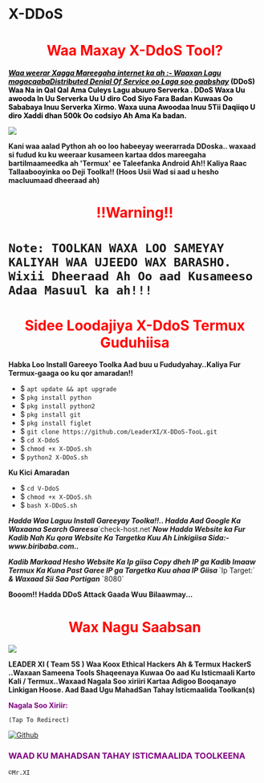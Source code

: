 # X-DDoS<h1 style="color:red" align="center">Waa Maxay X-DdoS Tool?</h1>
<div>
<p style="color:black"><b><i><u>Waa weerar Xagga Mareegaha internet ka ah :- Waaxan Lagu magacaabaDistributed Denial Of Service oo Laga soo gaabshay</u></i> (DDoS) Waa Na in Qal Qal Ama Culeys Lagu abuuro Serverka . DDoS Waxa Uu awooda In Uu Serverka Uu U diro Cod Siyo Fara Badan Kuwaas Oo Sababaya Inuu Serverka Xirmo. Waxa uuna Awoodaa Inuu 5Tii Daqiiqo U diro Xaddi dhan 500k Oo codsiyo Ah Ama Ka badan.</b></p>
<img src="https://cdn.discordapp.com/attachments/870740780938047520/870740893093724240/20210731_005139.jpg">
<p style="color:80% black"><b>Kani waa aalad Python ah oo loo habeeyay weerarrada DDoska.. waxaad si fudud ku ku weeraar kusameen kartaa ddos ​​mareegaha bartilmaameedka ah 'Termux' ee Taleefanka Android Ah!! Kaliya Raac Tallaabooyinka oo Deji Toolka!! (Hoos Usii Wad si aad u hesho macluumaad dheeraad ah)</b> 
<br>
<h1 align="center" style="color:red">!!Warning!! <h1>

`Note: TOOLKAN WAXA LOO SAMEYAY KALIYAH WAA UJEEDO WAX BARASHO. Wixii Dheeraad Ah Oo aad Kusameeso Adaa Masuul ka ah!!!`

<h1 style="color:red" align="center"> Sidee Loodajiya X-DdoS Termux Guduhiisa</h1>

<p><b>Habka Loo Install Gareeyo Toolka Aad buu u Fududyahay..Kaliya Fur Termux-gaaga oo ku qor amaradan!!</b></p>

- $ `apt update && apt upgrade`
- $ `pkg install python`
- $ `pkg install python2`
- $ `pkg install git`
- $ `pkg install figlet`
- $ `git clone https://github.com/LeaderXI/X-DDoS-TooL.git`
- $ `cd X-DdoS`
- $ `chmod +x X-DDoS.sh`
- $ `python2 X-DDoS.sh`

<p><b>Ku Kici Amaradan</b></p>

- $ `cd V-DdoS`
- $ `chmod +x X-DDoS.sh`
- $ `bash X-DDoS.sh`

<p><b><i> Hadda Waa Laguu Install Gareeyay Toolka!!.. Hadda Aad Google Ka Waxaana Search Gareesa</i></b>`check-host.net`<b><i>Now  Hadda Website ka Fur Kadib Nah Ku qora Website Ka Targetka Kuu Ah Linkigiisa Sida:- www.biribaba.com..</b></i></p>

<p><b><i>Kadib Markaad Hesho Website Ka Ip giisa Copy dheh IP ga Kadib Imaaw Termux Ka Kuna Past Garee IP ga Targetka Kuu ahaa IP Giisa </b></i> `Ip Target:` <b><i>& Waxaad Sii Saa Portigan</b></i> `8080` </p>

<p><b> Booom!! Hadda DDoS Attack Gaada Wuu Bilaawmay...</b> </p>
<div>
<h1 style="color:red" align="center"> Wax Nagu Saabsan </h1>

<img src="https://cdn.discordapp.com/attachments/870740780938047520/871007159150837820/20210610_164346.jpg">

<p><b>LEADER XI ( Team 5S ) Waa Koox Ethical Hackers Ah & Termux HackerS ..Waxaan Sameena Tools Shaqeenaya Kuwaa Oo aad Ku Isticmaali Karto Kali / Termux..Waxaad Nagala Soo xiriiri Kartaa Adigoo Booqanayo Linkigan Hoose. Aad Baad Ugu MahadSan Tahay Isticmaalida Toolkan(s)</b></p>

<p style="color:purple"><b>Nagala Soo Xiriir:</b></p>

``(Tap To Redirect)``


[![Github](https://img.shields.io/badge/TELEGRAM-TgGroup-orange?style=for-the-badge&logo=telegram)](https://telegram.me/F5_JUBA)

<h3 style="color:purple"> WAAD KU MAHADSAN TAHAY ISTICMAALIDA TOOLKEENA </h3>

``©Mr.XI``

